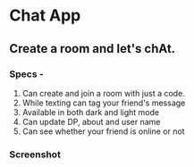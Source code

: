 # Chat App
## Create a room and let's chAt. 
### Specs - 
1. Can create and join a room with just a code.
2. While texting can tag your friend's message
3. Available in both dark and light mode
4. Can update DP, about and user name
5. Can see whether your friend is online or not

### Screenshot
